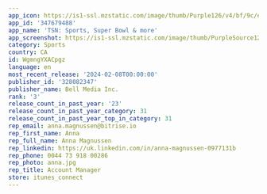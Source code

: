 ```yaml
---
app_icon: https://is1-ssl.mzstatic.com/image/thumb/Purple126/v4/bf/9c/ed/bf9cedba-8e0a-2002-4b20-9a4e65234c89/AppIcon-0-1x_U007emarketing-0-7-0-0-P3-85-220-0.png/1024x1024bb.png
app_id: '347679488'
app_name: 'TSN: Sports, Super Bowl & more'
app_screenshot: https://is1-ssl.mzstatic.com/image/thumb/PurpleSource126/v4/59/4e/c6/594ec632-2cde-5d99-cfdd-520e51c181ab/602f964a-dc53-49e5-84d0-87f9013253d1_TSN-AppStoreScreens_iPhone14-1.jpg/1242x2688bb.png
category: Sports
country: CA
id: WgmngYXACpgz
language: en
most_recent_release: '2024-02-08T00:00:00'
publisher_id: '328082347'
publisher_name: Bell Media Inc.
rank: '3'
release_count_in_past_year: '23'
release_count_in_past_year_category: 31
release_count_in_past_year_top_in_category: 31
rep_email: anna.magnussen@bitrise.io
rep_first_name: Anna
rep_full_name: Anna Magnussen
rep_linkedin: https://uk.linkedin.com/in/anna-magnussen-0977131b
rep_phone: 0044 73 918 00286
rep_photo: anna.jpg
rep_title: Account Manager
store: itunes_connect
---
```

